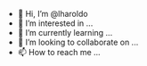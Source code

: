 - 👋 Hi, I’m @lharoldo
- 👀 I’m interested in ...
- 🌱 I’m currently learning ...
- 💞️ I’m looking to collaborate on ...
- 📫 How to reach me ...

<!---
lharoldo/lharoldo is a ✨ special ✨ repository because its `README.md` (this file) appears on your GitHub profile.
You can click the Preview link to take a look at your changes.
--->
